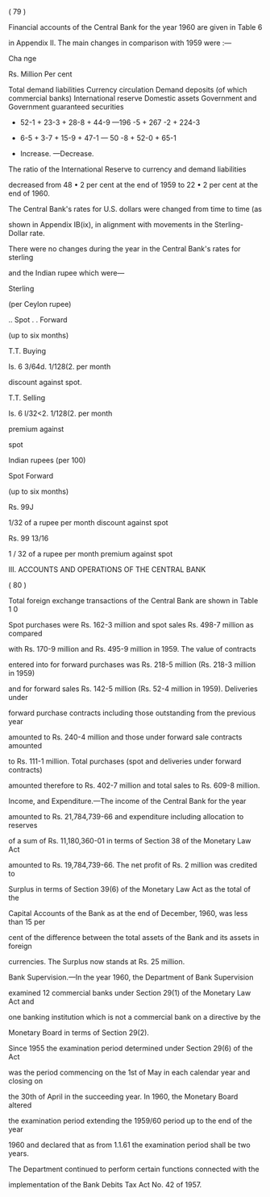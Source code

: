 ( 79 )

Financial accounts of the Central Bank for the year 1960 are given in Table 6

in Appendix II. The main changes in comparison with 1959 were :—

Cha nge

Rs. Million Per cent

Total demand liabilities Currency circulation Demand deposits (of which commercial banks) International reserve Domestic assets Government and Government guaranteed securities

+ 52-1 + 23-3 + 28-8 + 44-9 —196 -5 + 267 -2 + 224-3

+ 6-5 + 3-7 + 15-9 + 47-1 — 50 -8 + 52-0 + 65-1

+ Increase. —Decrease.

The ratio of the International Reserve to currency and demand liabilities

decreased from 48 • 2 per cent at the end of 1959 to 22 • 2 per cent at the end of 1960.

The Central Bank's rates for U.S. dollars were changed from time to time (as

shown in Appendix IB(ix), in alignment with movements in the Sterling-Dollar rate.

There were no changes during the year in the Central Bank's rates for sterling

and the Indian rupee which were—

Sterling

(per Ceylon rupee)

.. Spot . . Forward

(up to six months)

T.T. Buying

Is. 6 3/64d. 1/128(2. per month

discount against spot.

T.T. Selling

Is. 6 l/32<2. 1/128(2. per month

premium against

spot

Indian rupees (per 100)

Spot Forward

(up to six months)

Rs. 99J

1/32 of a rupee per month discount against spot

Rs. 99 13/16

1 / 32 of a rupee per month premium against spot

III. ACCOUNTS AND OPERATIONS OF THE CENTRAL BANK

( 80 )

Total foreign exchange transactions of the Central Bank are shown in Table 1 0

Spot purchases were Rs. 162-3 million and spot sales Rs. 498-7 million as compared

with Rs. 170-9 million and Rs. 495-9 million in 1959. The value of contracts

entered into for forward purchases was Rs. 218-5 million (Rs. 218-3 million in 1959)

and for forward sales Rs. 142-5 million (Rs. 52-4 million in 1959). Deliveries under

forward purchase contracts including those outstanding from the previous year

amounted to Rs. 240-4 million and those under forward sale contracts amounted

to Rs. 111-1 million. Total purchases (spot and deliveries under forward contracts)

amounted therefore to Rs. 402-7 million and total sales to Rs. 609-8 million.

Income, and Expenditure.—The income of the Central Bank for the year

amounted to Rs. 21,784,739-66 and expenditure including allocation to reserves

of a sum of Rs. 11,180,360-01 in terms of Section 38 of the Monetary Law Act

amounted to Rs. 19,784,739-66. The net profit of Rs. 2 million was credited to

Surplus in terms of Section 39(6) of the Monetary Law Act as the total of the

Capital Accounts of the Bank as at the end of December, 1960, was less than 15 per

cent of the difference between the total assets of the Bank and its assets in foreign

currencies. The Surplus now stands at Rs. 25 million.

Bank Supervision.—In the year 1960, the Department of Bank Supervision

examined 12 commercial banks under Section 29(1) of the Monetary Law Act and

one banking institution which is not a commercial bank on a directive by the

Monetary Board in terms of Section 29(2).

Since 1955 the examination period determined under Section 29(6) of the Act

was the period commencing on the 1st of May in each calendar year and closing on

the 30th of April in the succeeding year. In 1960, the Monetary Board altered

the examination period extending the 1959/60 period up to the end of the year

1960 and declared that as from 1.1.61 the examination period shall be two years.

The Department continued to perform certain functions connected with the

implementation of the Bank Debits Tax Act No. 42 of 1957.